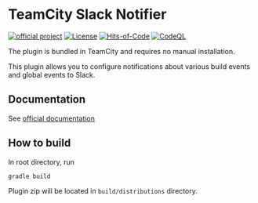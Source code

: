 # TeamCity Slack Notifier

[![official project](http://jb.gg/badges/official.svg)](https://confluence.jetbrains.com/display/ALL/JetBrains+on+GitHub) 
[![License](https://img.shields.io/badge/License-Apache%202.0-blue.svg)](https://opensource.org/licenses/Apache-2.0)
[![Hits-of-Code](https://hitsofcode.com/github/jetbrains/teamcity-slack-notifier?branch=master)](https://hitsofcode.com/view/github/jetbrains/teamcity-slack-notifier?branch=master)
[![CodeQL](https://github.com/JetBrains/teamcity-slack-notifier/workflows/CodeQL/badge.svg)](https://github.com/JetBrains/teamcity-slack-notifier/actions?query=workflow%3ACodeQL)


The plugin is bundled in TeamCity and requires no manual installation.

This plugin allows you to configure notifications about various build events and global events to Slack.

## Documentation
See [official documentation](https://www.jetbrains.com/help/teamcity/notifications.html#Slack+Notifier)

## How to build
In root directory, run
```shell script
gradle build
```
Plugin zip will be located in `build/distributions` directory.

